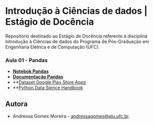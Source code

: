 # Introdução à Ciências de dados | Estágio de Docência

Repositório destinado ao Estágio de Docência referente à disciplina Introdução à Ciências de dados do Programa de Pós-Graduação em Engenharia Elétrica e de Computação (UFC).

### Aula 01 - Pandas
- **[Notebok Pandas]()**
- **[Documentação Pandas](https://pandas.pydata.org/)**
- **[Dataset Google Play Store Apps](https://www.kaggle.com/datasets/lava18/google-play-store-apps)
- **[Python Data Sience Handbook](http://ww12.allitebooks.org/)

## Autora
- Andressa Gomes Moreira - andressagomes@alu.ufc.br.
